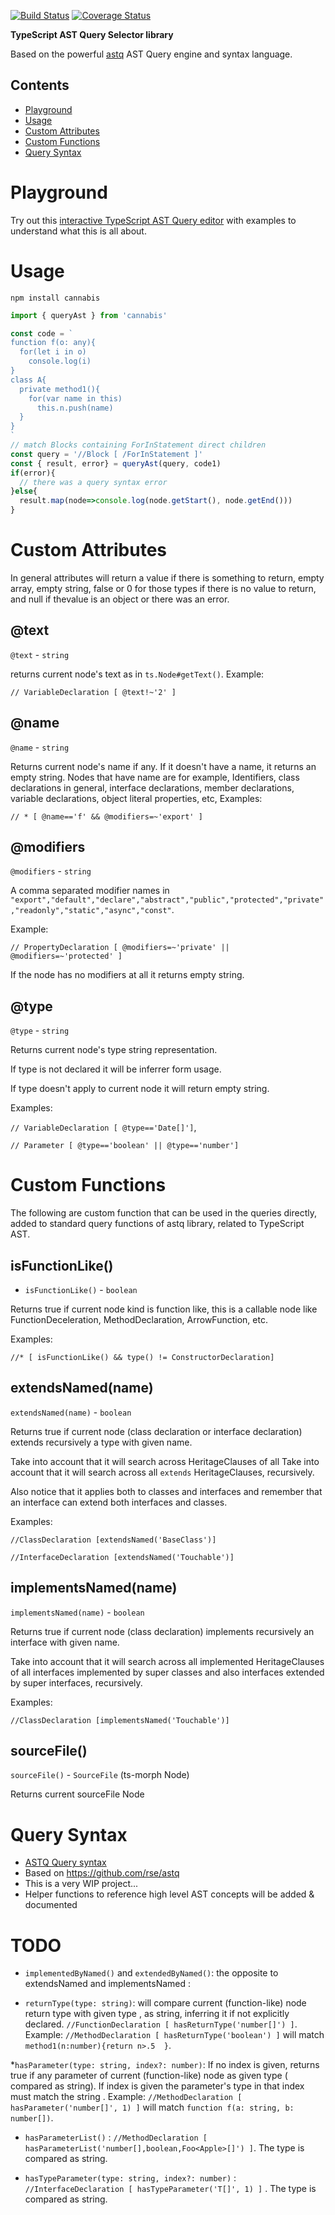 [![Build Status](https://travis-ci.org/cancerberoSgx/cannabis.svg?branch=master)](https://travis-ci.org/cancerberoSgx/cannabis) 
[![Coverage Status](https://coveralls.io/repos/github/cancerberoSgx/cannabis/badge.svg?branch=master)](https://coveralls.io/github/cancerberoSgx/cannabis?branch=master)

**TypeScript AST Query Selector library**

Based on the powerful [astq](https://github.com/rse/astq) AST Query engine and syntax language.

## Contents

<!-- toc -->

- [Playground](#playground)
- [Usage](#usage)
- [Custom Attributes](#custom-attributes)
- [Custom Functions](#custom-functions)
- [Query Syntax](#query-syntax)

<!-- tocstop -->

# Playground

Try out this <a href="https://cancerberosgx.github.io/demos/cannabis/typescript-ast-query-editor/">interactive TypeScript AST Query editor</a> with examples to understand what this is all about. 

# Usage

```
npm install cannabis
```

```ts
import { queryAst } from 'cannabis'

const code = `
function f(o: any){
  for(let i in o)
    console.log(i)
}
class A{
  private method1(){
    for(var name in this)
      this.n.push(name)    
  }
}
`
// match Blocks containing ForInStatement direct children
const query = '//Block [ /ForInStatement ]'
const { result, error} = queryAst(query, code1)
if(error){
  // there was a query syntax error 
}else{
  result.map(node=>console.log(node.getStart(), node.getEnd()))
}
```

# Custom Attributes

In general attributes will return a value if there is something to return, empty array, empty string, false or 0 for those types if there is no value to return, and null if thevalue is an object or there was an error. 

## @text

`@text` - `string`

returns current node's text as in `ts.Node#getText()`. Example:

`// VariableDeclaration [ @text!~'2' ]`

## @name

`@name`  - `string`

Returns current node's name if any. If it doesn't have a name, it returns an empty string. Nodes that have name are for example, Identifiers, class declarations in general, interface declarations, member declarations, variable declarations, object literal properties, etc, Examples: 

`// * [ @name=='f' && @modifiers=~'export' ]`

## @modifiers

`@modifiers` - `string`

A comma separated modifier names in ` "export","default","declare","abstract","public","protected","private","readonly","static","async","const"`. 

Example: 

`// PropertyDeclaration [ @modifiers=~'private' || @modifiers=~'protected' ]`

If the node has no modifiers at all it returns empty string. 

## @type

`@type`  - `string` 

Returns current node's type string representation. 

If type is not declared it will be inferrer form usage. 

If type doesn't apply to current node it will return empty string. 

Examples: 

`// VariableDeclaration [ @type=='Date[]']`, 

`// Parameter [ @type=='boolean' || @type=='number']`



# Custom Functions 
 
The following are custom function that can be used in the queries directly, added to standard query functions of astq library, related to TypeScript AST.

## isFunctionLike()

 * `isFunctionLike()` - `boolean`
 
 Returns true if current node kind is function like, this is a callable node like FunctionDeceleration, MethodDeclaration, ArrowFunction, etc.

 Examples: 
 
 `//* [ isFunctionLike() && type() != ConstructorDeclaration]`

## extendsNamed(name)

`extendsNamed(name)` - `boolean`
 
Returns true if current node (class declaration or interface declaration) extends recursively a type with given name. 

Take into account that it will search across  HeritageClauses of all Take into account that it will search across all `extends` HeritageClauses, recursively.

Also notice that it applies  both to classes and interfaces and remember that an interface can extend both interfaces and classes. 

Examples: 

`//ClassDeclaration [extendsNamed('BaseClass')]`

`//InterfaceDeclaration [extendsNamed('Touchable')]`
 
## implementsNamed(name)

`implementsNamed(name)` - `boolean`
 
Returns true if current node (class declaration) implements recursively an interface with given name. 
 
Take into account that it will search across all implemented HeritageClauses of all interfaces implemented by super classes and also interfaces extended by super interfaces, recursively. 
 
Examples: 
 
`//ClassDeclaration [implementsNamed('Touchable')]`

 ## sourceFile()

`sourceFile()` - `SourceFile` (ts-morph Node)
 
Returns current sourceFile Node


# Query Syntax

 * [ASTQ Query syntax](astq-query-syntax.md)
 * Based on https://github.com/rse/astq
 * This is a very WIP project...
 * Helper functions to reference high level AST concepts will be added & documented


# TODO

 * `implementedByNamed()` and `extendedByNamed()`: the opposite to extendsNamed and implementsNamed : 

 * `returnType(type: string)`: will compare current (function-like) node return type with given type , as string, inferring it if not explicitly declared. `//FunctionDeclaration [ hasReturnType('number[]') ]`. Example: `//MethodDeclaration [ hasReturnType('boolean') ]` will match `method1(n:number){return n>.5  }`.

 *`hasParameter(type: string, index?: number)`: If no index is given, returns true if any parameter of current (function-like) node as given type ( compared as string). If index is given the parameter's type in that index must match the string . Example: `//MethodDeclaration [ hasParameter('number[]', 1) ]` will match `function f(a: string, b: number[])`.

 * `hasParameterList()` : `//MethodDeclaration [ hasParameterList('number[],boolean,Foo<Apple>[]') ]`. The type is compared as string.

 * `hasTypeParameter(type: string, index?: number)` : `//InterfaceDeclaration [ hasTypeParameter('T[]', 1) ]` . The type is compared as string.